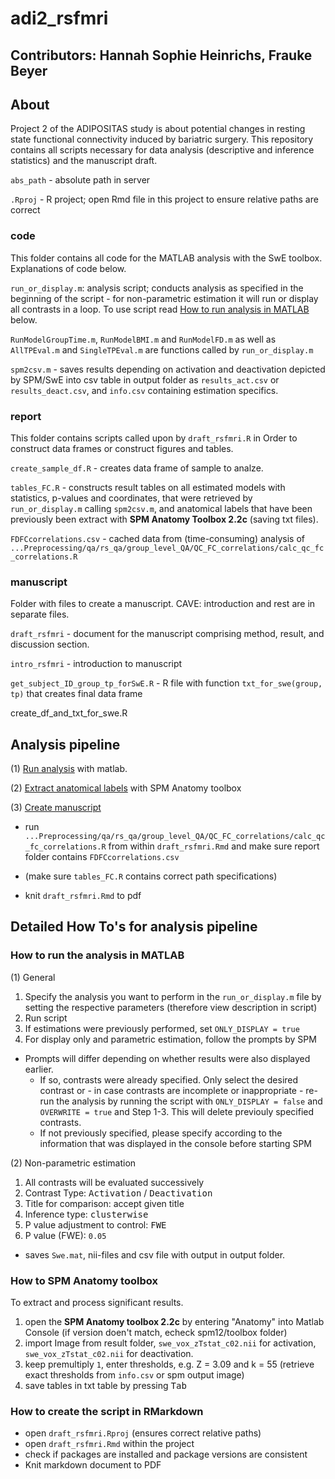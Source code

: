 # adi2_rsfmri

## Contributors: Hannah Sophie Heinrichs, Frauke Beyer

## About

Project 2 of the ADIPOSITAS study is about potential changes in resting state functional connectivity induced by bariatric surgery. This repository contains all scripts necessary for data analysis (descriptive and inference statistics) and the manuscript draft.

`abs_path` - absolute path in server

`.Rproj` - R project; open Rmd file in this project to ensure relative paths are correct

### code
This folder contains all code for the MATLAB analysis with the SwE toolbox. Explanations of code below.

`run_or_display.m`: analysis script; conducts analysis as specified in the beginning of the script - for non-parametric estimation it will run or display all contrasts in a loop. To use script read [How to run analysis in MATLAB](#how-to-run-the-analysis-in-matlab) below.

`RunModelGroupTime.m`, `RunModelBMI.m` and `RunModelFD.m` as well as `AllTPEval.m` and `SingleTPEval.m` are functions called by `run_or_display.m`

`spm2csv.m` - saves results depending on activation and deactivation depicted by SPM/SwE into csv table in output folder as `results_act.csv` or `results_deact.csv`, and `info.csv` containing estimation specifics.

### report 
This folder contains scripts called upon by `draft_rsfmri.R` in Order to construct data frames or construct figures and tables.

`create_sample_df.R` - creates data frame of sample to analze.

`tables_FC.R` - constructs result tables on all estimated models with statistics, p-values and coordinates, that were retrieved by
 `run_or_display.m` calling `spm2csv.m`, and anatomical labels that have been previously been extract with **SPM Anatomy Toolbox 2.2c** (saving txt files).

`FDFCcorrelations.csv` - cached data from (time-consuming) analysis of `...Preprocessing/qa/rs_qa/group_level_QA/QC_FC_correlations/calc_qc_fc_correlations.R`

### manuscript
Folder with files to create a manuscript. CAVE: introduction and rest are in separate files.

`draft_rsfmri` - document for the manuscript comprising method, result, and discussion section.

`intro_rsfmri` - introduction to manuscript

`get_subject_ID_group_tp_forSwE.R` - R file with function `txt_for_swe(group, tp)` that creates final data frame

create_df_and_txt_for_swe.R

## Analysis pipeline

(1) [Run analysis](#how-to-run-the-analysis-in-matlab) with matlab.

(2) [Extract anatomical labels](#how-to-spm-anatomy-toolbox) with SPM Anatomy toolbox

(3) [Create manuscript](#how-to-create-the-script-in-rmarkdown)

 - run `...Preprocessing/qa/rs_qa/group_level_QA/QC_FC_correlations/calc_qc_fc_correlations.R` from within `draft_rsfmri.Rmd` and make sure report folder contains `FDFCcorrelations.csv`
	
 - (make sure `tables_FC.R` contains correct path specifications)
	
 - knit `draft_rsfmri.Rmd` to pdf 

## Detailed How To's for analysis pipeline

### How to run the analysis in MATLAB

(1) General
 
1. Specify the analysis you want to perform in the `run_or_display.m` file by setting the respective parameters (therefore view description in script)
2. Run script
3. If estimations were previously performed, set `ONLY_DISPLAY = true`
4. For display only and parametric estimation, follow the prompts by SPM

  - Prompts will differ depending on whether results were also displayed earlier.
	   - If so, contrasts were already specified. Only select the desired contrast or - in case contrasts are incomplete or inappropriate - re-run the analysis by running the script with `ONLY_DISPLAY = false` and `OVERWRITE = true` and Step 1-3. This will delete previouly specified contrasts.
	   - If not previously specified, please specify according to the information that was displayed in the console before starting SPM

(2) Non-parametric estimation
1. All contrasts will be evaluated successively
2. Contrast Type: <kbd><samp>Activation</samp></kbd> / <kbd><samp>Deactivation</samp></kbd>
3. Title for comparison: accept given title
4. Inference type: <kbd><samp>clusterwise</samp></kbd>
5. P value adjustment to control: <kbd><samp>FWE</samp></kbd>
6. P value (FWE): `0.05`

- saves `Swe.mat`, nii-files and csv file with output in output folder.

### How to SPM Anatomy toolbox

To extract and process significant results.
 
1. open the **SPM Anatomy toolbox 2.2c** by entering "Anatomy" into Matlab Console (if version doen't match, echeck spm12/toolbox folder)
2. import Image from result folder, `swe_vox_zTstat_c02.nii` for activation, `swe_vox_zTstat_c02.nii` for deactivation.
3. keep premultiply `1`, enter thresholds, e.g. Z = 3.09 and k = 55 (retrieve exact thresholds from `info.csv` or spm output image)
4. save tables in txt table by pressing <kbd><samp>Tab</samp></kbd>


### How to create the script in RMarkdown

* open `draft_rsfmri.Rproj` (ensures correct relative paths)
* open `draft_rsfmri.Rmd` within the project
* check if packages are installed and package versions are consistent
* Knit markdown document to PDF
